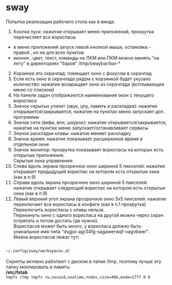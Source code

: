 # sway
Попытка реализации рабочего стола как в винде.<br>
1. Кнопка пуск: нажатие открывает меню приложений, прокрутка перечисляет все воркспасы<br>
- в меню приложений запуск левой кнопкой мыши, остановка - правой , но не для всех пунктов<br>
- иконки , цвет, текст, команды на ЛКМ или ПКМ можно менять "на лету" в директориях "баров" /tmp/swaybar/bar-*<br>
2. Корзинка это скрачпад: помещает окно с фокусом в скрачпад<br>
3. Если есть окно в скрачпаде рядом с корзинкой будет укузано количество: нажатие возвращает окно из скрачпада (всплывающее меню со списком)<br>
4. На панели задач отображаются наименования окон с текущего воркспаса<br>
5. Значок скрытых утилит (звук, цпу, память и раскладка): нажатие открывается/закрывается, нажатие на пунктах меню запускает доп. программы<br>
6. Значок сети (вифи, впн, шнурок): нажатие открывается/закрывается, нажатие на пунктах меню запускает/останавливает сервисы<br>
7. Значок раскладки клавы: нажатие меняет раскладку<br>
8. Значок время: нажатие показывает расширенное время в отдельном окне<br>
9. Значок монитор: прокрутка показывает воркспасы на которых есть открытые приложения.<br>
Скрытые окна управления:<br>
10. Слева вдоль экрана прозрачное окно шириной 5 пикселей: нажатие открывает предыдущий воркспас на котором есть открытые окна (как в п.9)<br>
11. Справа вдоль экрана прозрачное окно шириной 5 пикселей: нажатие открывает следующий воркспас на котором есть открытые окна (как в п.9)<br>
12. Левый верхний угол экрана прозрачное окно 5х5 пикселей: нажатие переключает все воркспасы в конфиге (как в п.1 прокрутка)<br>
Переключить воркспасы с клавы нельзя.<br>
Перекинуть окно с одного воркспаса на другой можно через скрач (спрятать и потом достать где нужно).<br>
Воркспасов может быть много, у воркспаса должно быть уникальное имя типа "dsgjoi-agr34fg-sagawerwqf-vagvbwer".<br>
Имена воркспасов лежат тут:<br>
<code>
~/.config/sway/workspaces.d/
</code><br>
Скрипты активно работают с диском в папке /tmp, поэтому лучше эту папку монтировать в память:<br>
<b>/etc/fstab</b><br>
<code>tmpfs /tmp tmpfs rw,nosuid,noatime,nodev,size=40G,mode=1777 0 0</code><br>
